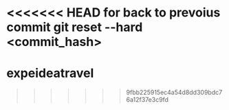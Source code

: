 <<<<<<< HEAD
for back to prevoius commit    git reset --hard <commit_hash>
=======
# expeideatravel
>>>>>>> 9fbb225915ec4a54d8dd309bdc76a12f37e3c9fd
